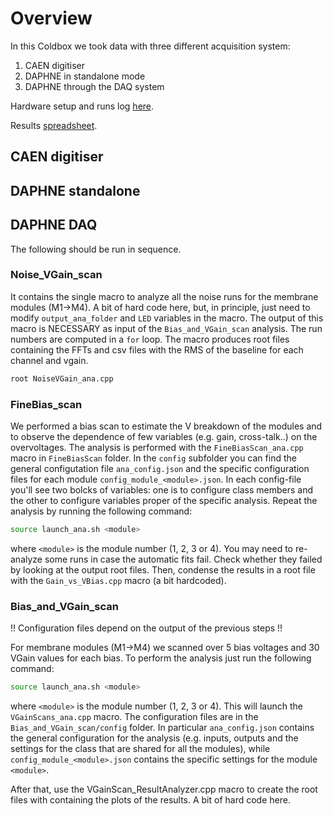 # Overview
In this Coldbox we took data with three different acquisition system:
1. CAEN digitiser
2. DAPHNE in standalone mode
3. DAPHNE through the DAQ system

Hardware setup and runs log [here](https://docs.google.com/spreadsheets/d/1N9xcb2VVlzzDcNfBjlj_buhH9LiBTdG8-cnisb-orsI/edit?gid=631129411#gid=631129411).

Results [spreadsheet](https://docs.google.com/spreadsheets/d/1UbbC-N2yJ7k_QW4HT-eM1Flrzsd2dG26-lBIFAHH8Ew/edit?gid=1663548084#gid=1663548084).


## CAEN digitiser

## DAPHNE standalone

## DAPHNE DAQ
The following should be run in sequence.


### Noise_VGain_scan
It contains the single macro to analyze all the noise runs for the membrane modules (M1->M4). A bit of hard code here,
but, in principle, just need to modify `output_ana_folder` and `LED` variables in the macro.
The output of this macro is NECESSARY as input of the `Bias_and_VGain_scan` analysis. The run numbers are computed in a `for` loop.
The macro produces root files containing the FFTs and csv files with the RMS of the baseline for each channel and vgain.
```bash
root NoiseVGain_ana.cpp
```

### FineBias_scan
We performed a bias scan to estimate the V breakdown of the modules and to observe the dependence of few variables (e.g. gain,
cross-talk..) on the overvoltages. The analysis is performed with the `FineBiasScan_ana.cpp` macro in `FineBiasScan` folder.
In the `config` subfolder you can find the general configutation file `ana_config.json` and the specific configuration files
for each module `config_module_<module>.json`. In each config-file you'll see two bolcks of variables: one is to configure class members
and the other to configure variables proper of the specific analysis.
Repeat the analysis by running the following command:
```bash
source launch_ana.sh <module>
```
where `<module>` is the module number (1, 2, 3 or 4). You may need to re-analyze some runs in case the automatic fits fail. Check whether they
failed by looking at the output root files.
Then, condense the results in a root file with the `Gain_vs_VBias.cpp` macro (a bit hardcoded).

### Bias_and_VGain_scan
!! Configuration files depend on the output of the previous steps !!

For membrane modules (M1->M4) we scanned over 5 bias voltages and 30 VGain values for each bias.
To perform the analysis just run the following command:
```bash
source launch_ana.sh <module>
```
where `<module>` is the module number (1, 2, 3 or 4).
This will launch the `VGainScans_ana.cpp` macro. The configuration files are in the `Bias_and_VGain_scan/config` folder.
In  particular `ana_config.json` contains the general configuration for the analysis (e.g. inputs, outputs and the settings for the 
class that are shared for all the modules), while `config_module_<module>.json` contains the specific settings for the module `<module>`.

After that, use the VGainScan_ResultAnalyzer.cpp macro to create the root files with containing the plots of the
results. A bit of hard code here.
